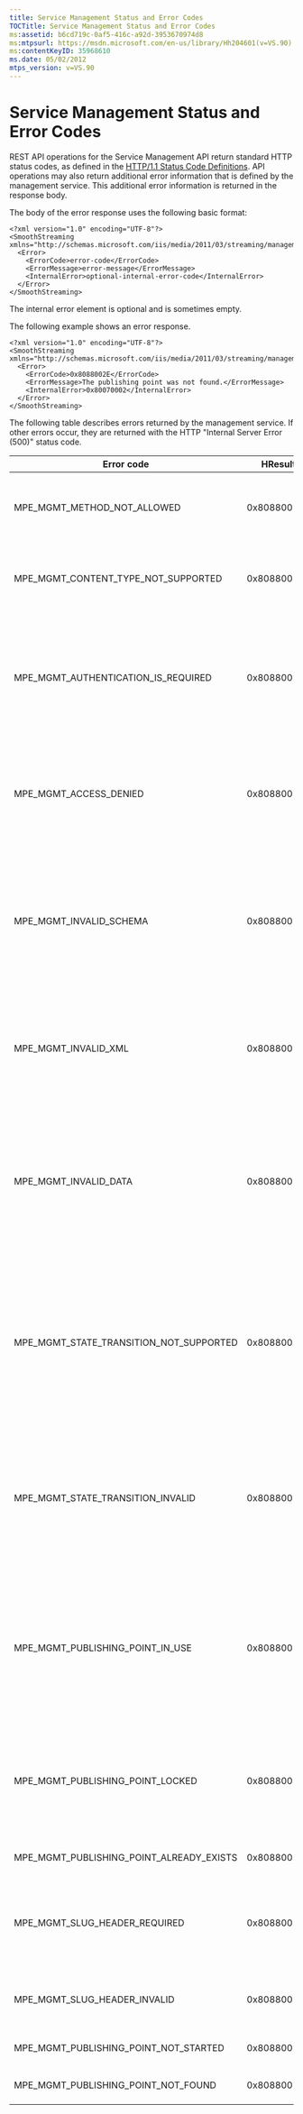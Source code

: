 ```yaml
---
title: Service Management Status and Error Codes
TOCTitle: Service Management Status and Error Codes
ms:assetid: b6cd719c-0af5-416c-a92d-3953670974d8
ms:mtpsurl: https://msdn.microsoft.com/en-us/library/Hh204601(v=VS.90)
ms:contentKeyID: 35968610
ms.date: 05/02/2012
mtps_version: v=VS.90
---
```


# Service Management Status and Error Codes

REST API operations for the Service Management API return standard HTTP status codes, as defined in the [HTTP/1.1 Status Code Definitions](http://www.w3.org/protocols/rfc2616/rfc2616-sec10.html). API operations may also return additional error information that is defined by the management service. This additional error information is returned in the response body.

The body of the error response uses the following basic format:

    <?xml version="1.0" encoding="UTF-8"?>
    <SmoothStreaming xmlns="http://schemas.microsoft.com/iis/media/2011/03/streaming/management">
      <Error>
        <ErrorCode>error-code</ErrorCode>
        <ErrorMessage>error-message</ErrorMessage>
        <InternalError>optional-internal-error-code</InternalError>
      </Error>
    </SmoothStreaming>

The internal error element is optional and is sometimes empty.

The following example shows an error response.

    <?xml version="1.0" encoding="UTF-8"?>
    <SmoothStreaming xmlns="http://schemas.microsoft.com/iis/media/2011/03/streaming/management">
      <Error>
        <ErrorCode>0x8088002E</ErrorCode>
        <ErrorMessage>The publishing point was not found.</ErrorMessage>
        <InternalError>0x80070002</InternalError>
      </Error>
    </SmoothStreaming>

The following table describes errors returned by the management service. If other errors occur, they are returned with the HTTP "Internal Server Error (500)" status code.

|Error code|HResult|Status code|Message|
|--- |--- |--- |--- |
|MPE_MGMT_METHOD_NOT_ALLOWED|0x80880020L|Method Not Allowed (405)|The HTTP method for the request is not allowed for the requested resource.|
|MPE_MGMT_CONTENT_TYPE_NOT_SUPPORTED|0x80880021L|Unsupported Media Type (415)|The Content Type header value of the request is either missing or not supported.|
|MPE_MGMT_AUTHENTICATION_IS_REQUIRED|0x80880022L|Unauthorized (401)|All requests to the management APIs must be authenticated. Please install and enable an appropriate IIS authentication module for this website.|
|MPE_MGMT_ACCESS_DENIED|0x80880023L|Unauthorized (401)|The authenticated user does not have the access level that is required in order to complete this operation.|
|MPE_MGMT_INVALID_SCHEMA|0x80880024L|Bad Request (400)|The resource is not valid according to its schema. For information about valid resource representations, please see the documentation for the supported schemas.|
|MPE_MGMT_INVALID_XML|0x80880025L|Bad Request (400)|The resource representation is not valid XML. Please make sure the resource representation is a valid XML document.|
|MPE_MGMT_INVALID_DATA|0x80880026L|Bad Request (400)|The resource contains one or more elements that contain invalid data. For information about valid resource representations, please see the documentation for the supported schemas.|
|MPE_MGMT_STATE_TRANSITION_NOT_SUPPORTED|0x80880027L|Bad Request (400)|The requested publishing point state is an internal state only and cannot be set via an API call. For information about valid state transitions, please refer to the API documentation.|
|MPE_MGMT_STATE_TRANSITION_INVALID|0x80880028L|Bad Request (400)|The publishing point cannot change from its current state to the requested one. For information about valid state transitions, please refer to the API documentation.|
|MPE_MGMT_PUBLISHING_POINT_IN_USE|0x80880029L|Bad Request (400)|The requested operation cannot be completed while the publishing point is in use. Please make sure the publishing point is in "Idle" state before attempting this operation.|
|MPE_MGMT_PUBLISHING_POINT_LOCKED|0x8088002AL|Bad Request (400)|The requested operation could not be completed because a conflicting operation was in progress. Please try again.|
|MPE_MGMT_PUBLISHING_POINT_ALREADY_EXISTS|0x8088002BL|Bad Request (400)|The publishing point already exists.|
|MPE_MGMT_SLUG_HEADER_REQUIRED|0x8088002CL|Bad Request (400)|The HTTP request must contain a Slug header that contains the path for the new publishing point file.|
|MPE_MGMT_SLUG_HEADER_INVALID|0x8088002DL|Bad Request (400)|The path for the publishing point file in the Slug header is not valid.|
|MPE_MGMT_PUBLISHING_POINT_NOT_STARTED|0x8088002FL|Bad Request (400)|The publishing point is not started.|
|MPE_MGMT_PUBLISHING_POINT_NOT_FOUND|0x8088002EL|Not Found (404)|The publishing point was not found.|

